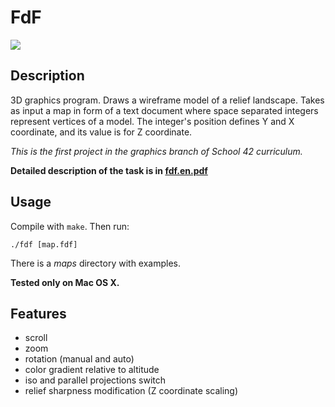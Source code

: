 # FdF

![](fdf_demo.gif)

## Description

3D graphics program. Draws a wireframe model of a relief landscape. Takes as input a map in form of a text document where space separated integers represent vertices of a model. The integer's position defines Y and X coordinate, and its value is for Z coordinate.

*This is the first project in the graphics branch of School 42 curriculum.*

**Detailed description of the task is in [fdf.en.pdf](https://github.com/dstepanets/FdF/blob/master/fdf.en.pdf)**

## Usage

Compile with `make`. Then run:

`./fdf [map.fdf]`

There is a *maps* directory with examples.

**Tested only on Mac OS X.**

## Features

- scroll
- zoom
- rotation (manual and auto)
- color gradient relative to altitude
- iso and parallel projections switch
- relief sharpness modification (Z coordinate scaling)
